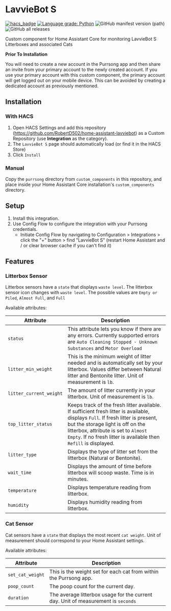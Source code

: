 # LavvieBot S
[![hacs_badge](https://img.shields.io/badge/HACS-Custom-orange.svg)](https://github.com/custom-components/hacs) [![Language grade: Python](https://img.shields.io/lgtm/grade/python/g/RobertD502/home-assistant-lavviebot.svg?logo=lgtm&logoWidth=18)](https://lgtm.com/projects/g/RobertD502/home-assistant-lavviebot/context:python) ![GitHub manifest version (path)](https://img.shields.io/github/manifest-json/v/RobertD502/home-assistant-lavviebot?filename=custom_components%2Fpurrsong%2Fmanifest.json) ![GitHub all releases](https://img.shields.io/github/downloads/RobertD502/home-assistant-lavviebot/total?color=green)

Custom component for Home Assistant Core for monitoring LavvieBot S Litterboxes and associated Cats

**Prior To Installation**

You will need to create a new account in the Purrsong app and then share an invite from your primary account to the newly created account. If you use your primary account with this custom component, the primary account will get logged out on your mobile device. This can be avoided by creating a dedicated account as previously mentioned.

## Installation

### With HACS
1. Open HACS Settings and add this repository (https://github.com/RobertD502/home-assistant-lavviebot)
as a Custom Repository (use **Integration** as the category).
2. The `LavvieBot S` page should automatically load (or find it in the HACS Store)
3. Click `Install`

### Manual
Copy the `purrsong` directory from `custom_components` in this repository,
and place inside your Home Assistant Core installation's `custom_components` directory.


## Setup
1. Install this integration.
2. Use Config Flow to configure the integration with your Purrsong credentials.
    * Initiate Config Flow by navigating to Configuration > Integrations > click the "+" button > find "LavvieBot S" (restart Home Assistant and / or clear browser cache if you can't find it)

## Features

### Litterbox Sensor
Litterbox sensors have a `state` that displays `waste level`. The litterbox sensor icon changes with `waste level`. The possible values are `Empty or Piled`, `Almost Full`, and `Full`

Available attributes:

| Attribute | Description |
| --- | --- |
| `status` | This attribute lets you know if there are any errors. Currently supported errors are `Auto Cleaning Stopped - Unknown Substances` and `Motor Overload` |
| `litter_min_weight` | This is the minimum weight of litter needed and is automatically set by your litterbox. Values differ between Natural litter and Bentonite litter. Unit of measurement is `lb`. |
| `litter_current_weight` | The amount of litter currently in your litterbox. Unit of measurement is `lb`. |
| `top_litter_status` | Keeps track of the fresh litter available. If sufficient fresh litter is available, displays `Full`. If fresh litter is present, but the storage light is off on the litterbox, attribute is set to `Almost Empty`. If no fresh litter is available then `Refill` is displayed. |
| `litter_type` | Displays the type of litter set from the litterbox (Natural or Bentonite). |
| `wait_time` | Displays the amount of time before litterbox will scoop waste. Time is in minutes. |
| `temperature` | Displays temperature reading from litterbox. |
| `humidity` | Displays humidity reading from litterbox. |

### Cat Sensor
Cat sensors have a `state` that displays the most recent `cat weight`. Unit of measurement should correspond to your Home Assistant settings.

Available attributes:

| Attribute | Description |
| --- | --- |
| `set_cat_weight` | This is the weight set for each cat from within the Purrsong app. |
| `poop_count` | The poop count for the current day. |
| `duration` | The average litterbox usage for the current day. Unit of measurement is `seconds` |
